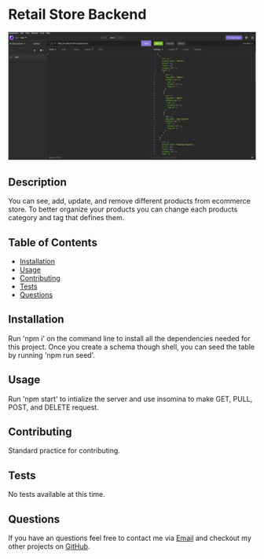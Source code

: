 # Retail Store Backend

[![walkthrough video](./assets/images/screenshot.jpg)](https://watch.screencastify.com/v/zltn96QpNfPCEXDH3JNf)

## Description

You can see, add, update, and remove different products from ecommerce store. To better organize your products you can change each products category and tag that defines them.

## Table of Contents

* [Installation](#installation)
* [Usage](#usage)
* [Contributing](#contributing)
* [Tests](#tests)
* [Questions](#questions)

## Installation

Run 'npm i' on the command line to install all the dependencies needed for this project. Once you create a schema though shell, you can seed the table by running 'npm run seed'.

## Usage

Run 'npm start' to intialize the server and use insomina to make GET, PULL, POST, and DELETE request.

## Contributing

Standard practice for contributing.

## Tests

No tests available at this time.

## Questions

If you have an questions feel free to contact me via [Email](dsapione@gmail.com)
and checkout my other projects on [GitHub](https://github.com/dsapione).
